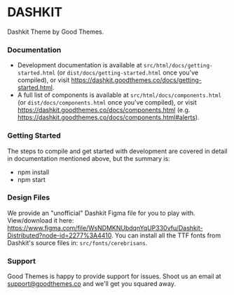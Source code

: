 # DASHKIT

Dashkit Theme by Good Themes.

### Documentation

- Development documentation is available at `src/html/docs/getting-started.html` (or `dist/docs/getting-started.html` once you've compiled), or visit https://dashkit.goodthemes.co/docs/getting-started.html.
- A full list of components is available at `src/html/docs/components.html` (or `dist/docs/components.html` once you've compiled), or visit https://dashkit.goodthemes.co/docs/components.html (e.g. https://dashkit.goodthemes.co/docs/components.html#alerts).

### Getting Started

The steps to compile and get started with development are covered in detail in documentation mentioned above, but the summary is:

- npm install
- npm start

### Design Files

We provide an "unofficial" Dashkit Figma file for you to play with. View/download it here: https://www.figma.com/file/WsNDMKNUbdqnYqUP330vfu/Dashkit-Distributed?node-id=2277%3A4410. You can install all the TTF fonts from Dashkit's source files in: `src/fonts/cerebrisans`.

### Support

Good Themes is happy to provide support for issues. Shoot us an email at support@goodthemes.co and we'll get you squared away.
